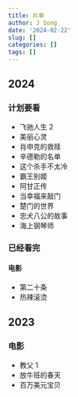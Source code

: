 ```yaml
---
title: 片单
author: J Song
date: '2024-02-22'
slug: []
categories: []
tags: []
---
```

## 2024 
### 计划要看
- 飞驰人生 2
- 美丽心灵
- 肖申克的救赎
- 辛德勒的名单
- 这个杀手不太冷
- 霸王别姬
- 阿甘正传
- 当幸福来敲门
- 楚门的世界
- 忠犬八公的故事
- 海上钢琴师
### 已经看完
#### 电影
- 第二十条
- 热辣滚烫

## 2023 

### 电影
- 教父 1
- 放牛班的春天
- 百万美元宝贝